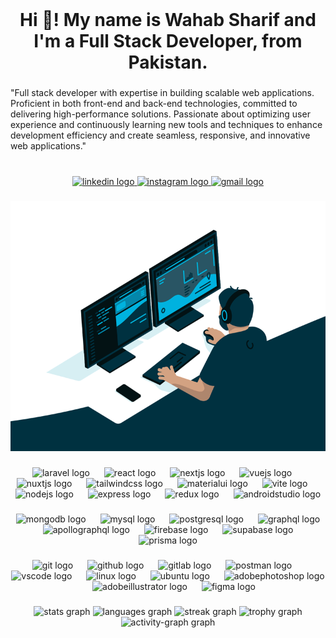 <br clear="both">

<h1 align="center">Hi 👋! My name is Wahab Sharif and I'm a Full Stack Developer, from Pakistan.</h1>

###

<p align="left">"Full stack developer with expertise in building scalable web applications. Proficient in both front-end and back-end technologies, committed to delivering high-performance solutions. Passionate about optimizing user experience and continuously learning new tools and techniques to enhance development efficiency and create seamless, responsive, and innovative web applications."</p>

###

<br clear="both">

<div align="center">
  <a href="https://www.linkedin.com/in/wahab-sharif/" target="_blank">
    <img src="https://raw.githubusercontent.com/maurodesouza/profile-readme-generator/master/src/assets/icons/social/linkedin/default.svg" width="52" height="40" alt="linkedin logo"  />
  </a>
  <a href="https://www.instagram.com/wahabsharif.dev?utm_source=ig_web_button_share_sheet&igsh=ZDNlZDc0MzIxNw==" target="_blank">
    <img src="https://raw.githubusercontent.com/maurodesouza/profile-readme-generator/master/src/assets/icons/social/instagram/default.svg" width="52" height="40" alt="instagram logo"  />
  </a>
  <a href="mailto:wahabsharif09@gmail.com" target="_blank">
    <img src="https://raw.githubusercontent.com/maurodesouza/profile-readme-generator/master/src/assets/icons/social/gmail/default.svg" width="52" height="40" alt="gmail logo"  />
  </a>
</div>

###

<div align="center">
  <img height="400" src="https://raw.githubusercontent.com/wahabsharif/wahabsharif/main/coding.gif"  />
</div>

###

<div align="center">
  <img src="https://skillicons.dev/icons?i=laravel" height="50" alt="laravel logo"  />
  <img width="15" />
  <img src="https://skillicons.dev/icons?i=react" height="50" alt="react logo"  />
  <img width="15" />
  <img src="https://skillicons.dev/icons?i=nextjs" height="50" alt="nextjs logo"  />
  <img width="15" />
  <img src="https://skillicons.dev/icons?i=vue" height="50" alt="vuejs logo"  />
  <img width="15" />
  <img src="https://skillicons.dev/icons?i=nuxtjs" height="50" alt="nuxtjs logo"  />
  <img width="15" />
  <img src="https://skillicons.dev/icons?i=tailwind" height="50" alt="tailwindcss logo"  />
  <img width="15" />
  <img src="https://skillicons.dev/icons?i=materialui" height="50" alt="materialui logo"  />
  <img width="15" />
  <img src="https://skillicons.dev/icons?i=vite" height="50" alt="vite logo"  />
  <img width="15" />
  <img src="https://skillicons.dev/icons?i=nodejs" height="50" alt="nodejs logo"  />
  <img width="15" />
  <img src="https://skillicons.dev/icons?i=express" height="50" alt="express logo"  />
  <img width="15" />
  <img src="https://skillicons.dev/icons?i=redux" height="50" alt="redux logo"  />
  <img width="15" />
  <img src="https://skillicons.dev/icons?i=androidstudio" height="50" alt="androidstudio logo"  />
</div>

###

<div align="center">
  <img src="https://skillicons.dev/icons?i=mongodb" height="50" alt="mongodb logo"  />
  <img width="15" />
  <img src="https://skillicons.dev/icons?i=mysql" height="50" alt="mysql logo"  />
  <img width="15" />
  <img src="https://skillicons.dev/icons?i=postgres" height="50" alt="postgresql logo"  />
  <img width="15" />
  <img src="https://skillicons.dev/icons?i=graphql" height="50" alt="graphql logo"  />
  <img width="15" />
  <img src="https://skillicons.dev/icons?i=apollo" height="50" alt="apollographql logo"  />
  <img width="15" />
  <img src="https://skillicons.dev/icons?i=firebase" height="50" alt="firebase logo"  />
  <img width="15" />
  <img src="https://skillicons.dev/icons?i=supabase" height="50" alt="supabase logo"  />
  <img width="15" />
  <img src="https://skillicons.dev/icons?i=prisma" height="50" alt="prisma logo"  />
</div>

###

<div align="center">
  <img src="https://skillicons.dev/icons?i=git" height="50" alt="git logo"  />
  <img width="15" />
  <img src="https://skillicons.dev/icons?i=github" height="50" alt="github logo"  />
  <img width="15" />
  <img src="https://skillicons.dev/icons?i=gitlab" height="50" alt="gitlab logo"  />
  <img width="15" />
  <img src="https://skillicons.dev/icons?i=postman" height="50" alt="postman logo"  />
  <img width="15" />
  <img src="https://skillicons.dev/icons?i=vscode" height="50" alt="vscode logo"  />
  <img width="15" />
  <img src="https://skillicons.dev/icons?i=linux" height="50" alt="linux logo"  />
  <img width="15" />
  <img src="https://cdn.simpleicons.org/ubuntu/E95420" height="50" alt="ubuntu logo"  />
  <img width="15" />
  <img src="https://skillicons.dev/icons?i=ps" height="50" alt="adobephotoshop logo"  />
  <img width="15" />
  <img src="https://skillicons.dev/icons?i=ai" height="50" alt="adobeillustrator logo"  />
  <img width="15" />
  <img src="https://skillicons.dev/icons?i=figma" height="50" alt="figma logo"  />
</div>

###

<div align="center">
  <img src="https://github-readme-stats.vercel.app/api?username=wahabsharif&hide_title=false&hide_rank=false&show_icons=true&include_all_commits=true&count_private=true&disable_animations=false&theme=dracula&locale=en&hide_border=false&order=1" height="150" alt="stats graph"  />
  <img src="https://github-readme-stats.vercel.app/api/top-langs?username=wahabsharif&locale=en&hide_title=false&layout=compact&card_width=320&langs_count=5&theme=radical&hide_border=false&order=2" height="150" alt="languages graph"  />
  <img src="https://streak-stats.demolab.com?user=wahabsharif&locale=en&mode=daily&theme=dracula&hide_border=false&border_radius=5&order=3" height="150" alt="streak graph"  />
  <img src="https://github-profile-trophy.vercel.app?username=wahabsharif&theme=dracula&column=-1&row=1&margin-w=8&margin-h=8&no-bg=false&no-frame=false&order=4" height="150" alt="trophy graph"  />
  <img src="https://github-readme-activity-graph.vercel.app/graph?username=wahabsharif&radius=16&theme=react&area=true&order=5" height="300" alt="activity-graph graph"  />
</div>

###
